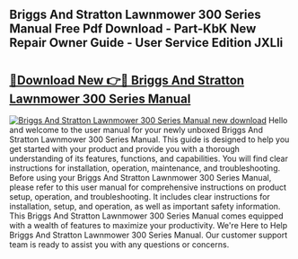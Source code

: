 ## Briggs And Stratton Lawnmower 300 Series Manual Free Pdf Download - Part-KbK New Repair Owner Guide - User Service Edition JXLli

# <h2><a href="http://bc65600.oget.top/?id=Briggs+And+Stratton+Lawnmower+300+Series+Manual">🔗Download New 👉🔴 Briggs And Stratton Lawnmower 300 Series Manual</a></h2>

[![Briggs And Stratton Lawnmower 300 Series Manual new download](https://i.imgur.com/5g1atiW.png)](http://bc65600.oget.top/?id=Briggs+And+Stratton+Lawnmower+300+Series+Manual)
Hello and welcome to the user manual for your newly unboxed Briggs And Stratton Lawnmower 300 Series Manual. This guide is designed to help you get started with your product and provide you with a thorough understanding of its features, functions, and capabilities. You will find clear instructions for installation, operation, maintenance, and troubleshooting. Before using your Briggs And Stratton Lawnmower 300 Series Manual, please refer to this user manual for comprehensive instructions on product setup, operation, and troubleshooting. It includes clear instructions for installation, setup, and operation, as well as important safety information. This Briggs And Stratton Lawnmower 300 Series Manual comes equipped with a wealth of features to maximize your productivity. We're Here to Help Briggs And Stratton Lawnmower 300 Series Manual. Our customer support team is ready to assist you with any questions or concerns.
